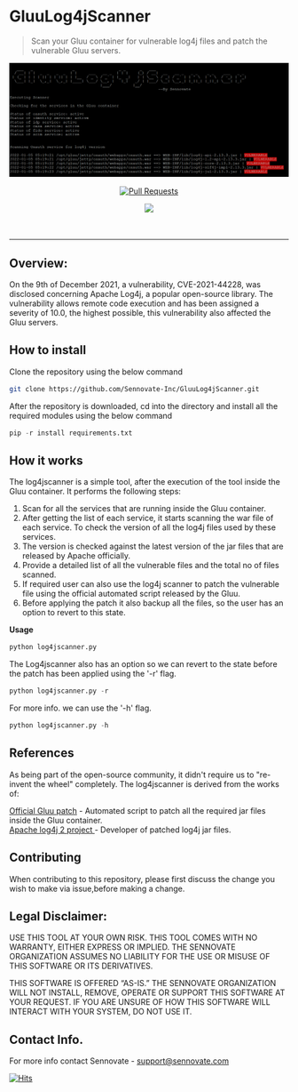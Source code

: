 # GluuLog4jScanner
>Scan your Gluu container for vulnerable log4j files and patch the vulnerable Gluu servers.

![Screenshot](assets/screenshot.png)

<p align="center">
  <a href="https://github.com/shagunattri/pwgen/pulls">
    <img src="https://img.shields.io/badge/PRs-welcome-brightgreen.svg?longCache=true" alt="Pull Requests">
  </a>
</p>

<p align="center">
  <a href="https://twitter.com/Sennovate" target="_blank">
    <img src="https://img.shields.io/twitter/follow/Sennovate.svg?logo=twitter">
  </a>
</p>

<br>

****

## **Overview:**
On the 9th of December 2021, a vulnerability, CVE-2021-44228, was disclosed concerning Apache Log4j, a popular open-source library. The vulnerability allows remote code execution and has been assigned a severity of 10.0, the highest possible, this vulnerability also affected the Gluu servers.

## **How to install**

Clone the repository using the below command
```bash
git clone https://github.com/Sennovate-Inc/GluuLog4jScanner.git
```

After the repository is downloaded, cd into the directory and install all the required modules using the below command

```python
pip -r install requirements.txt
```

## **How it works**

The log4jscanner is a simple tool, after the execution of the tool inside the Gluu container. It performs the following steps:<br/>
1. Scan for all the services that are running inside the Gluu container.<br/>
2. After getting the list of each service, it starts scanning the war file of each service. To check the version of all the log4j files used by these services.<br/>
3. The version is checked against the latest version of the jar files that are released by Apache officially.<br/>
4. Provide a detailed list of all the vulnerable files and the total no of files scanned.<br/>
5. If required user can also use the log4j scanner to patch the vulnerable file using the official automated script released by the Gluu.<br/>
6. Before applying the patch it also backup all the files, so the user has an option to revert to this state.

**Usage**
```python
python log4jscanner.py
```
The Log4jscanner also has an option so we can revert to the state before the patch has been applied using the '-r' flag.
```python
python log4jscanner.py -r
```
For more info. we can use the '-h' flag.
```python
python log4jscanner.py -h
```

## **References**
As being part of the open-source community, it didn't require us to "re-invent the wheel" completely. The log4jscanner is derived from the works of:

[Official Gluu patch](https://repo.gluu.org/upd/update_log4j.run) - Automated script to patch all the required jar files inside the Gluu container. <br/>
[Apache log4j 2 project ](https://logging.apache.org/log4j/2.x/index.html) - Developer of patched log4j jar files.<br/>


## **Contributing**

When contributing to this repository, please first discuss the change you wish to make via issue,before making a change.

## **Legal Disclaimer:**
USE THIS TOOL AT YOUR OWN RISK. THIS TOOL COMES WITH NO WARRANTY, EITHER EXPRESS OR IMPLIED. THE SENNOVATE ORGANIZATION ASSUMES NO LIABILITY FOR THE USE OR MISUSE OF THIS SOFTWARE OR ITS DERIVATIVES.

THIS SOFTWARE IS OFFERED “AS-IS.” THE SENNOVATE ORGANIZATION WILL NOT INSTALL, REMOVE, OPERATE OR SUPPORT THIS SOFTWARE AT YOUR REQUEST. IF YOU ARE UNSURE OF HOW THIS SOFTWARE WILL INTERACT WITH YOUR SYSTEM, DO NOT USE IT.

## **Contact Info.**
For more info contact Sennovate - [support@sennovate.com](mailto:support@sennovate.com)

[![Hits](https://hits.seeyoufarm.com/api/count/incr/badge.svg?url=https%3A%2F%2Fgithub.com%2FSennovate-Inc%2FGluuLog4jScanner&count_bg=%2379C83D&title_bg=%23555555&icon=&icon_color=%23E7E7E7&title=Page+Views&edge_flat=false)](https://hits.seeyoufarm.com)
